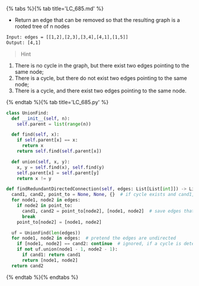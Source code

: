 {% tabs %}{% tab title='LC_685.md' %}

* Return an edge that can be removed so that the resulting graph is a rooted tree of n nodes

```txt
Input: edges = [[1,2],[2,3],[3,4],[4,1],[1,5]]
Output: [4,1]
```

> Hint

1. There is no cycle in the graph, but there exist two edges pointing to the same node;
1. There is a cycle, but there do not exist two edges pointing to the same node;
1. There is a cycle, and there exist two edges pointing to the same node.

{% endtab %}{% tab title='LC_685.py' %}

```py
class UnionFind:
  def __init__(self, n):
    self.parent = list(range(n))

  def find(self, x):
    if self.parent[x] == x:
      return x
    return self.find(self.parent[x])

  def union(self, x, y):
    x, y = self.find(x), self.find(y)
    self.parent[x] = self.parent[y]
    return x != y

def findRedundantDirectedConnection(self, edges: List[List[int]]) -> List[int]:
  cand1, cand2, point_to = None, None, {}  # if cycle exists and cand1, cand2 are None, edge that incurs cycle is bad
  for node1, node2 in edges:
    if node2 in point_to:
      cand1, cand2 = point_to[node2], [node1, node2]  # save edges that point to one node
      break
    point_to[node2] = [node1, node2]

  uf = UnionFind(len(edges))
  for node1, node2 in edges:  # pretend the edges are undirected
    if [node1, node2] == cand2: continue  # ignored, if a cycle is detected in the union find process
    if not uf.union(node1 - 1, node2 - 1):
      if cand1: return cand1
      return [node1, node2]
  return cand2
```

{% endtab %}{% endtabs %}
